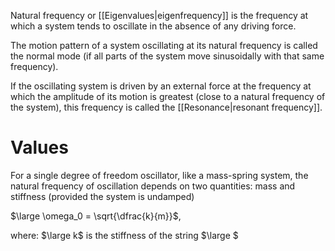 Natural frequency or [[Eigenvalues|eigenfrequency]] is the frequency at which a system tends to oscillate in the absence of any driving force.

The motion pattern of a system oscillating at its natural frequency is called the normal mode (if all parts of the system move sinusoidally with that same frequency).

If the oscillating system is driven by an external force at the frequency at which the amplitude of its motion is greatest (close to a natural frequency of the system), this frequency is called the [[Resonance|resonant frequency]].
# Values
For a single degree of freedom oscillator, like a mass-spring system, the natural frequency of oscillation depends on two quantities: mass and stiffness (provided the system is undamped)

$\large \omega_0 = \sqrt{\dfrac{k}{m}}$,

where:
$\large k$ is the stiffness of the string
$\large $